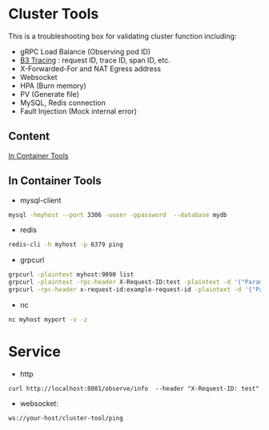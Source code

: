 # Cluster Tools
This is a troubleshooting box for validating cluster function including:

* gRPC Load Balance (Observing pod ID)
* [B3 Tracing](https://github.com/openzipkin/b3-propagation) : request ID, trace ID, span ID, etc.
* X-Forwarded-For and NAT Egress address
* Websocket
* HPA (Burn memory)
* PV (Generate file)
* MySQL, Redis connection
* Fault Injection (Mock internal error)

## Content
[In Container Tools](in-container-tools)

## In Container Tools
* mysql-client 
````sh
mysql -hmyhost --port 3306 -uuser -ppassword  --database mydb
````
* redis
````sh
redis-cli -h myhost -p 6379 ping
````

* grpcurl
````sh
grpcurl -plaintext myhost:9090 list
grpcurl -plaintext -rpc-header X-Request-ID:test -plaintext -d '{"ParamOne": "1", "ParamTwo": "1"}' localhost:8081 observe.ObserveService/GetStatus
grpcurl -rpc-header x-request-id:example-request-id -plaintext -d '{"ParamOne": "1", "ParamTwo": "1"}' myhost:7002 pingpong.PingPongService/PingPongEndpoint
````

* nc
````sh
nc myhost myport -v -z
````

# Service
* http 
```
curl http://localhost:8081/observe/info  --header "X-Request-ID: test"
```
* websocket: 
```
ws://your-host/cluster-tool/ping
```

